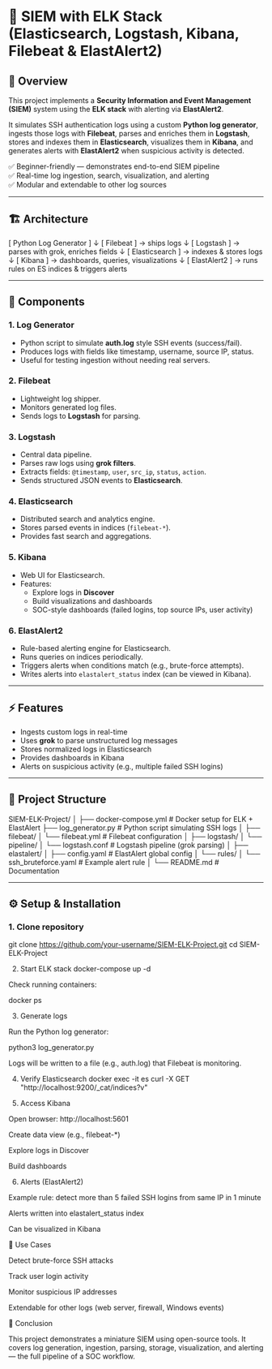 # 🚀 SIEM with ELK Stack (Elasticsearch, Logstash, Kibana, Filebeat & ElastAlert2)

## 📌 Overview
This project implements a **Security Information and Event Management (SIEM)** system using the **ELK stack** with alerting via **ElastAlert2**.  

It simulates SSH authentication logs using a custom **Python log generator**, ingests those logs with **Filebeat**, parses and enriches them in **Logstash**, stores and indexes them in **Elasticsearch**, visualizes them in **Kibana**, and generates alerts with **ElastAlert2** when suspicious activity is detected.  

✅ Beginner-friendly — demonstrates end-to-end SIEM pipeline  
✅ Real-time log ingestion, search, visualization, and alerting  
✅ Modular and extendable to other log sources  

---

## 🏗 Architecture

[ Python Log Generator ]
↓
[ Filebeat ] → ships logs
↓
[ Logstash ] → parses with grok, enriches fields
↓
[ Elasticsearch ] → indexes & stores logs
↓
[ Kibana ] → dashboards, queries, visualizations
↓
[ ElastAlert2 ] → runs rules on ES indices & triggers alerts




---

## 🔧 Components

### 1. Log Generator
- Python script to simulate **auth.log** style SSH events (success/fail).
- Produces logs with fields like timestamp, username, source IP, status.
- Useful for testing ingestion without needing real servers.

### 2. Filebeat
- Lightweight log shipper.
- Monitors generated log files.
- Sends logs to **Logstash** for parsing.

### 3. Logstash
- Central data pipeline.
- Parses raw logs using **grok filters**.
- Extracts fields: `@timestamp`, `user`, `src_ip`, `status`, `action`.
- Sends structured JSON events to **Elasticsearch**.

### 4. Elasticsearch
- Distributed search and analytics engine.
- Stores parsed events in indices (`filebeat-*`).
- Provides fast search and aggregations.

### 5. Kibana
- Web UI for Elasticsearch.
- Features:
  - Explore logs in **Discover**
  - Build visualizations and dashboards
  - SOC-style dashboards (failed logins, top source IPs, user activity)

### 6. ElastAlert2
- Rule-based alerting engine for Elasticsearch.
- Runs queries on indices periodically.
- Triggers alerts when conditions match (e.g., brute-force attempts).
- Writes alerts into `elastalert_status` index (can be viewed in Kibana).

---

## ⚡ Features
- Ingests custom logs in real-time  
- Uses **grok** to parse unstructured log messages  
- Stores normalized logs in Elasticsearch  
- Provides dashboards in Kibana  
- Alerts on suspicious activity (e.g., multiple failed SSH logins)  

---

## 📂 Project Structure
SIEM-ELK-Project/
│
├── docker-compose.yml # Docker setup for ELK + ElastAlert
├── log_generator.py # Python script simulating SSH logs
│
├── filebeat/
│ └── filebeat.yml # Filebeat configuration
│
├── logstash/
│ └── pipeline/
│ └── logstash.conf # Logstash pipeline (grok parsing)
│
├── elastalert/
│ ├── config.yaml # ElastAlert global config
│ └── rules/
│ └── ssh_bruteforce.yaml # Example alert rule
│
└── README.md # Documentation




---

## ⚙️ Setup & Installation

### 1. Clone repository

git clone https://github.com/your-username/SIEM-ELK-Project.git
cd SIEM-ELK-Project

2. Start ELK stack
docker-compose up -d


Check running containers:

docker ps

3. Generate logs

Run the Python log generator:

python3 log_generator.py


Logs will be written to a file (e.g., auth.log) that Filebeat is monitoring.

4. Verify Elasticsearch
docker exec -it es curl -X GET "http://localhost:9200/_cat/indices?v"

5. Access Kibana

Open browser: http://localhost:5601

Create data view (e.g., filebeat-*)

Explore logs in Discover

Build dashboards

6. Alerts (ElastAlert2)

Example rule: detect more than 5 failed SSH logins from same IP in 1 minute

Alerts written into elastalert_status index

Can be visualized in Kibana



🚨 Use Cases

Detect brute-force SSH attacks

Track user login activity

Monitor suspicious IP addresses

Extendable for other logs (web server, firewall, Windows events)

🏁 Conclusion

This project demonstrates a miniature SIEM using open-source tools.
It covers log generation, ingestion, parsing, storage, visualization, and alerting — the full pipeline of a SOC workflow.
